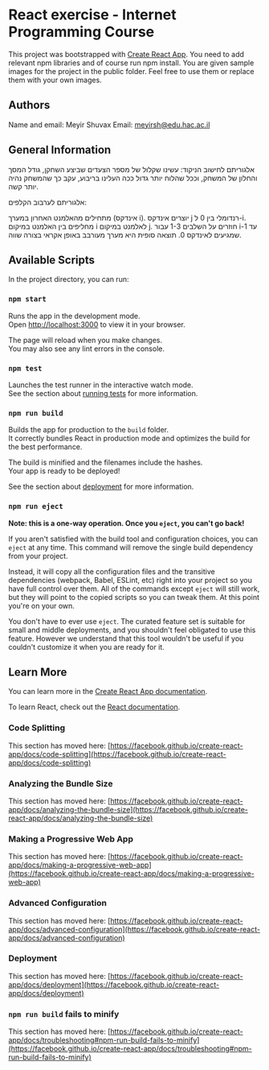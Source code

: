 # React exercise - Internet Programming Course
This project was bootstrapped with [Create React App](https://github.com/facebook/create-react-app).
You need to add relevant npm libraries and of course run npm install.
You are given sample images for the project in the public folder. Feel free to use them or replace them with your own images.
## Authors

Name and email:
 Meyir Shuvax
Email: meyirsh@edu.hac.ac.il

## General Information
אלגוריתם לחישוב הניקוד:
עשינו שקלול של מספר הצעדים שביצע השחקן, גודל המסך והחלון של המשחק, וככל שהלוח יותר גדול ככה העלינו בריבוע,
עקב כך שהמשחק נהיה יותר קשה.

אלגוריתם לערבוב הקלפים:

מתחילים מהאלמנט האחרון במערך (אינדקס i).
יוצרים אינדקס j רנדומלי בין 0 ל-i.
מחליפים בין האלמנט במיקום i לאלמנט במיקום j.
חוזרים על השלבים 1-3 עבור i-1 עד שמגיעים לאינדקס 0.
תוצאה סופית היא מערך מעורבב באופן אקראי בצורה שווה.


## Available Scripts

In the project directory, you can run:

### `npm start`

Runs the app in the development mode.\
Open [http://localhost:3000](http://localhost:3000) to view it in your browser.

The page will reload when you make changes.\
You may also see any lint errors in the console.

### `npm test`

Launches the test runner in the interactive watch mode.\
See the section about [running tests](https://facebook.github.io/create-react-app/docs/running-tests) for more information.

### `npm run build`

Builds the app for production to the `build` folder.\
It correctly bundles React in production mode and optimizes the build for the best performance.

The build is minified and the filenames include the hashes.\
Your app is ready to be deployed!

See the section about [deployment](https://facebook.github.io/create-react-app/docs/deployment) for more information.

### `npm run eject`

**Note: this is a one-way operation. Once you `eject`, you can't go back!**

If you aren't satisfied with the build tool and configuration choices, you can `eject` at any time. This command will remove the single build dependency from your project.

Instead, it will copy all the configuration files and the transitive dependencies (webpack, Babel, ESLint, etc) right into your project so you have full control over them. All of the commands except `eject` will still work, but they will point to the copied scripts so you can tweak them. At this point you're on your own.

You don't have to ever use `eject`. The curated feature set is suitable for small and middle deployments, and you shouldn't feel obligated to use this feature. However we understand that this tool wouldn't be useful if you couldn't customize it when you are ready for it.

## Learn More

You can learn more in the [Create React App documentation](https://facebook.github.io/create-react-app/docs/getting-started).

To learn React, check out the [React documentation](https://reactjs.org/).

### Code Splitting

This section has moved here: [https://facebook.github.io/create-react-app/docs/code-splitting](https://facebook.github.io/create-react-app/docs/code-splitting)

### Analyzing the Bundle Size

This section has moved here: [https://facebook.github.io/create-react-app/docs/analyzing-the-bundle-size](https://facebook.github.io/create-react-app/docs/analyzing-the-bundle-size)

### Making a Progressive Web App

This section has moved here: [https://facebook.github.io/create-react-app/docs/making-a-progressive-web-app](https://facebook.github.io/create-react-app/docs/making-a-progressive-web-app)

### Advanced Configuration

This section has moved here: [https://facebook.github.io/create-react-app/docs/advanced-configuration](https://facebook.github.io/create-react-app/docs/advanced-configuration)

### Deployment

This section has moved here: [https://facebook.github.io/create-react-app/docs/deployment](https://facebook.github.io/create-react-app/docs/deployment)

### `npm run build` fails to minify

This section has moved here: [https://facebook.github.io/create-react-app/docs/troubleshooting#npm-run-build-fails-to-minify](https://facebook.github.io/create-react-app/docs/troubleshooting#npm-run-build-fails-to-minify)

